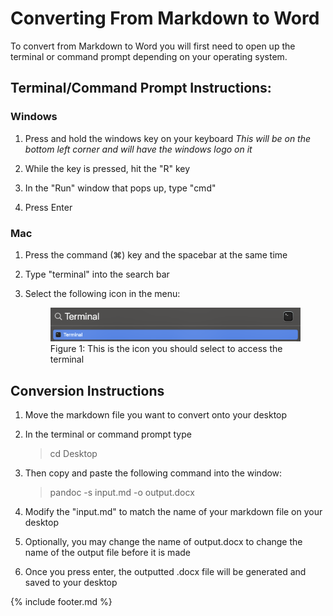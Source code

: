 # Converting From Markdown to Word

To convert from Markdown to Word you will first need to open up the terminal or command prompt depending on your operating system. 

## Terminal/Command Prompt Instructions:

### Windows

1. Press and hold the windows key on your keyboard
	*This will be on the bottom left corner and will have the windows logo on it*

2. While the key is pressed, hit the "R" key

3. In the "Run" window that pops up, type "cmd"

4. Press Enter

### Mac

1. Press the command (⌘) key and the spacebar at the same time

2. Type "terminal" into the search bar

3. Select the following icon in the menu: 

	<figure>
	<img src="media/Mac4.png" alt="Image of Mac terminal search result">
	<figcaption>Figure 1: This is the icon you should select to access the terminal</figcaption>
	</figure>

## Conversion Instructions

1. Move the markdown file you want to convert onto your desktop

2. In the terminal or command prompt type

	> cd Desktop

3. Then copy and paste the following command into the window:
	> pandoc -s input.md -o output.docx

4. Modify the "input.md" to match the name of your markdown file on your desktop

5. Optionally, you may change the name of output.docx to change the name of the output file before it is made

6. Once you press enter, the outputted .docx file will be generated and saved to your desktop


{% include footer.md %}